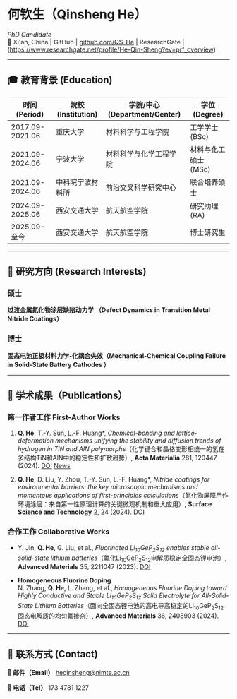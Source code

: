 # 何钦生（Qinsheng He） 
*PhD Candidate*  
📍 Xi'an, China 
| GitHub | [github.com/QS-He](https://github.com/QS-He)
| ResearchGate | (https://www.researchgate.net/profile/He-Qin-Sheng?ev=prf_overview)

---

## 🎓 教育背景 (Education)
| 时间 (Period) | 院校 (Institution) | 学院/中心 (Department/Center) | 学位 (Degree) |
|---------------|--------------------|-------------------------------|---------------|
| 2017.09-2021.06 | 重庆大学 | 材料科学与工程学院 | 工学学士 (BSc) |
| 2021.09-2024.06 | 宁波大学 | 材料科学与化学工程学院 | 材料与化工硕士 (MSc) |
| 2021.09-2024.06 | 中科院宁波材料所 | 前沿交叉科学研究中心 | 联合培养硕士 |
| 2024.09-2025.06 | 西安交通大学 | 航天航空学院 | 研究助理 (RA) |
| 2025.09-至今 | 西安交通大学 | 航天航空学院 | 博士研究生 |

---

## 🔬 研究方向 (Research Interests)
### 硕士 

**过渡金属氮化物涂层缺陷动力学 （Defect Dynamics in Transition Metal Nitride Coatings）**  



### 博士 
**固态电池正极材料力学-化耦合失效（Mechanical-Chemical Coupling Failure in Solid-State Battery Cathodes ）**  



---

## 📄 学术成果（Publications）
### 第一作者工作 First-Author Works
1. **Q. He**, T.-Y. Sun, L.-F. Huang*, *Chemical-bonding and lattice-deformation mechanisms unifying the stability and diffusion trends of hydrogen in TiN and AlN polymorphs*（化学键合和晶格变形相统一的氢在多结构TiN和AlN中的稳定性和扩散趋势）, **Acta Materialia** 281, 120447 (2024). [DOI](https://doi.org/10.1016/j.actamat.2024.120447) [News](https://www.nimte.ac.cn/news/progress/202412/t20241203_7449883.html)
   
3. **Q. He**, D. Liu, Y. Zhou, T.-Y. Sun, L.-F. Huang*, *Nitride coatings for environmental barriers: the key microscopic mechanisms and momentous applications of first-principles calculations*（氮化物屏障用作环境涂层：来自第一性原理计算的关键微观机制和重大应用）, **Surface Science and Technology** 2, 24 (2024). [DOI](https://doi.org/10.1007/s44251-024-00053-6)

### 合作工作 Collaborative Works
- Y. Jin, **Q. He**, G. Liu, et al., *Fluorinated Li<sub>10</sub>GeP<sub>2</sub>S<sub>12</sub> enables stable all-solid-state lithium batteries*（氟化Li<sub>10</sub>GeP<sub>2</sub>S<sub>12</sub>电解质稳定全固态锂电池）, **Advanced Materials** 35, 2211047 (2023). [DOI](https://doi.org/10.1002/adma.202211047)

- **Homogeneous Fluorine Doping**  
  N. Zhang, **Q. He**, L. Zhang, et al., *Homogeneous Fluorine Doping toward Highly Conductive and Stable Li<sub>10</sub>GeP<sub>2</sub>S<sub>12</sub> Solid Electrolyte for All-Solid-State Lithium Batteries*（面向全固态锂电池的高电导高稳定的Li<sub>10</sub>GeP<sub>2</sub>S<sub>12</sub>固态电解质的均匀氟掺杂）, **Advanced Materials** 36, 2408903 (2024). [DOI](https://doi.org/10.1002/adma.202408903)

---

## 📮 联系方式 (Contact)
**📧 邮件（Email）**
  heqinsheng@nimte.ac.cn

**📱 电话（Tel）**
  173 4781 1227
